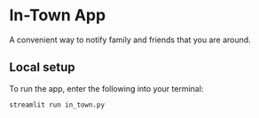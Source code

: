 # In-Town App
A convenient way to notify family and friends that you are around.

## Local setup
To run the app, enter the following into your terminal:
```bash
streamlit run in_town.py
```
